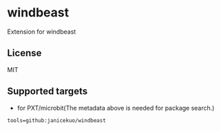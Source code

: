 # windbeast

Extension for windbeast


## License

MIT

## Supported targets

* for PXT/microbit(The metadata above is needed for package search.)

```package
tools=github:janicekuo/windbeast
```

